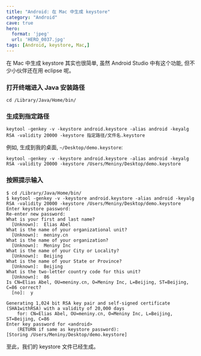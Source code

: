 ```yaml
---
title: "Android: 在 Mac 中生成 keystore"
category: "Android"
cave: true
hero:
  format: 'jpeg'
  url: 'HERO_0037.jpg'
tags: [Android, keystore, Mac,]
---
```

在 Mac 中生成 keystore 其实也很简单, 虽然 Android Studio 中有这个功能, 但不少小伙伴还在用 eclipse 呢。

### 打开终端进入 Java 安装路径

```console
cd /Library/Java/Home/bin/
```

### 生成到指定路径

```console
keytool -genkey -v -keystore android.keystore -alias android -keyalg RSA -validity 20000 -keystore 指定路径/文件名.keystore
```

例如, 生成到我的桌面, `~/Desktop/demo.keystore`:

```console
keytool -genkey -v -keystore android.keystore -alias android -keyalg RSA -validity 20000 -keystore /Users/Meniny/Desktop/demo.keystore
```

### 按照提示输入

```console
$ cd /Library/Java/Home/bin/
$ keytool -genkey -v -keystore android.keystore -alias android -keyalg RSA -validity 20000 -keystore /Users/Meniny/Desktop/demo.keystore
Enter keystore password:
Re-enter new password:
What is your first and last name?
  [Unknown]:  Elias Abel
What is the name of your organizational unit?
  [Unknown]:  meniny.cn
What is the name of your organization?
  [Unknown]:  Meniny Inc
What is the name of your City or Locality?
  [Unknown]:  Beijing
What is the name of your State or Province?
  [Unknown]:  Beijing
What is the two-letter country code for this unit?
  [Unknown]:  86
Is CN=Elias Abel, OU=meniny.cn, O=Meniny Inc, L=Beijing, ST=Beijing, C=86 correct?
  [no]:  y

Generating 1,024 bit RSA key pair and self-signed certificate (SHA1withRSA) with a validity of 20,000 days
	for: CN=Elias Abel, OU=meniny.cn, O=Meniny Inc, L=Beijing, ST=Beijing, C=86
Enter key password for <android>
	(RETURN if same as keystore password):
[Storing /Users/Meniny/Desktop/demo.keystore]
```

至此，我们的 keystore 文件已经生成。
